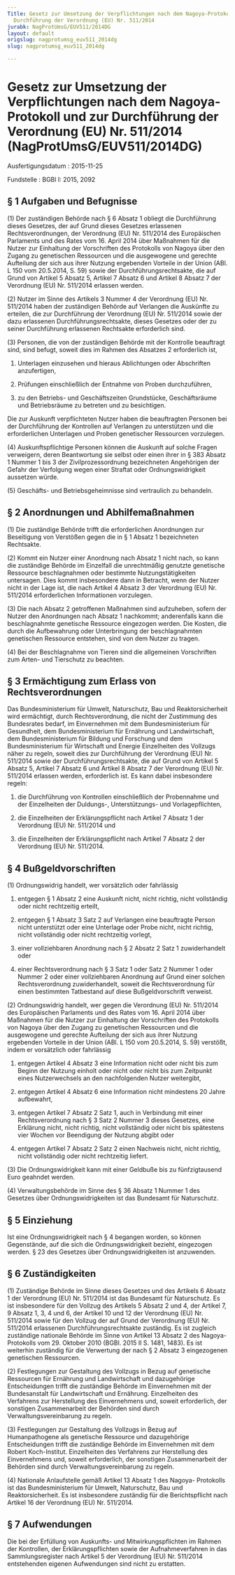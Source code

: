 ```yaml
---
Title: Gesetz zur Umsetzung der Verpflichtungen nach dem Nagoya-Protokoll und zur
  Durchführung der Verordnung (EU) Nr. 511/2014
jurabk: NagProtUmsG/EUV511/2014DG
layout: default
origslug: nagprotumsg_euv511_2014dg
slug: nagprotumsg_euv511_2014dg

---
```


# Gesetz zur Umsetzung der Verpflichtungen nach dem Nagoya-Protokoll und zur Durchführung der Verordnung (EU) Nr. 511/2014 (NagProtUmsG/EUV511/2014DG)

Ausfertigungsdatum
:   2015-11-25

Fundstelle
:   BGBl I: 2015, 2092


## § 1 Aufgaben und Befugnisse

(1) Der zuständigen Behörde nach § 6 Absatz 1 obliegt die Durchführung
dieses Gesetzes, der auf Grund dieses Gesetzes erlassenen
Rechtsverordnungen, der Verordnung (EU) Nr. 511/2014 des Europäischen
Parlaments und des Rates vom 16. April 2014 über Maßnahmen für die
Nutzer zur Einhaltung der Vorschriften des Protokolls von Nagoya über
den Zugang zu genetischen Ressourcen und die ausgewogene und gerechte
Aufteilung der sich aus ihrer Nutzung ergebenden Vorteile in der Union
(ABl. L 150 vom 20.5.2014, S. 59) sowie der Durchführungsrechtsakte,
die auf Grund von Artikel 5 Absatz 5, Artikel 7 Absatz 6 und Artikel 8
Absatz 7 der Verordnung (EU) Nr. 511/2014 erlassen werden.

(2) Nutzer im Sinne des Artikels 3 Nummer 4 der Verordnung (EU) Nr.
511/2014 haben der zuständigen Behörde auf Verlangen die Auskünfte zu
erteilen, die zur Durchführung der Verordnung (EU) Nr. 511/2014 sowie
der dazu erlassenen Durchführungsrechtsakte, dieses Gesetzes oder der
zu seiner Durchführung erlassenen Rechtsakte erforderlich sind.

(3) Personen, die von der zuständigen Behörde mit der Kontrolle
beauftragt sind, sind befugt, soweit dies im Rahmen des Absatzes 2
erforderlich ist,

1.  Unterlagen einzusehen und hieraus Ablichtungen oder Abschriften
    anzufertigen,


2.  Prüfungen einschließlich der Entnahme von Proben durchzuführen,


3.  zu den Betriebs- und Geschäftszeiten Grundstücke, Geschäftsräume und
    Betriebsräume zu betreten und zu besichtigen.



Die zur Auskunft verpflichteten Nutzer haben die beauftragten Personen
bei der Durchführung der Kontrollen auf Verlangen zu unterstützen und
die erforderlichen Unterlagen und Proben genetischer Ressourcen
vorzulegen.

(4) Auskunftspflichtige Personen können die Auskunft auf solche Fragen
verweigern, deren Beantwortung sie selbst oder einen ihrer in § 383
Absatz 1 Nummer 1 bis 3 der Zivilprozessordnung bezeichneten
Angehörigen der Gefahr der Verfolgung wegen einer Straftat oder
Ordnungswidrigkeit aussetzen würde.

(5) Geschäfts- und Betriebsgeheimnisse sind vertraulich zu behandeln.


## § 2 Anordnungen und Abhilfemaßnahmen

(1) Die zuständige Behörde trifft die erforderlichen Anordnungen zur
Beseitigung von Verstößen gegen die in § 1 Absatz 1 bezeichneten
Rechtsakte.

(2) Kommt ein Nutzer einer Anordnung nach Absatz 1 nicht nach, so kann
die zuständige Behörde im Einzelfall die unrechtmäßig genutzte
genetische Ressource beschlagnahmen oder bestimmte Nutzungstätigkeiten
untersagen. Dies kommt insbesondere dann in Betracht, wenn der Nutzer
nicht in der Lage ist, die nach Artikel 4 Absatz 3 der Verordnung (EU)
Nr. 511/2014 erforderlichen Informationen vorzulegen.

(3) Die nach Absatz 2 getroffenen Maßnahmen sind aufzuheben, sofern
der Nutzer den Anordnungen nach Absatz 1 nachkommt; anderenfalls kann
die beschlagnahmte genetische Ressource eingezogen werden. Die Kosten,
die durch die Aufbewahrung oder Unterbringung der beschlagnahmten
genetischen Ressource entstehen, sind von dem Nutzer zu tragen.

(4) Bei der Beschlagnahme von Tieren sind die allgemeinen Vorschriften
zum Arten- und Tierschutz zu beachten.


## § 3 Ermächtigung zum Erlass von Rechtsverordnungen

Das Bundesministerium für Umwelt, Naturschutz, Bau und
Reaktorsicherheit wird ermächtigt, durch Rechtsverordnung, die nicht
der Zustimmung des Bundesrates bedarf, im Einvernehmen mit dem
Bundesministerium für Gesundheit, dem Bundesministerium für Ernährung
und Landwirtschaft, dem Bundesministerium für Bildung und Forschung
und dem Bundesministerium für Wirtschaft und Energie Einzelheiten des
Vollzugs näher zu regeln, soweit dies zur Durchführung der Verordnung
(EU) Nr. 511/2014 sowie der Durchführungsrechtsakte, die auf Grund von
Artikel 5 Absatz 5, Artikel 7 Absatz 6 und Artikel 8 Absatz 7 der
Verordnung (EU) Nr. 511/2014 erlassen werden, erforderlich ist. Es
kann dabei insbesondere regeln:

1.  die Durchführung von Kontrollen einschließlich der Probennahme und der
    Einzelheiten der Duldungs-, Unterstützungs- und Vorlagepflichten,


2.  die Einzelheiten der Erklärungspflicht nach Artikel 7 Absatz 1 der
    Verordnung (EU) Nr. 511/2014 und


3.  die Einzelheiten der Erklärungspflicht nach Artikel 7 Absatz 2 der
    Verordnung (EU) Nr. 511/2014.





## § 4 Bußgeldvorschriften

(1) Ordnungswidrig handelt, wer vorsätzlich oder fahrlässig

1.  entgegen § 1 Absatz 2 eine Auskunft nicht, nicht richtig, nicht
    vollständig oder nicht rechtzeitig erteilt,


2.  entgegen § 1 Absatz 3 Satz 2 auf Verlangen eine beauftragte Person
    nicht unterstützt oder eine Unterlage oder Probe nicht, nicht richtig,
    nicht vollständig oder nicht rechtzeitig vorlegt,


3.  einer vollziehbaren Anordnung nach § 2 Absatz 2 Satz 1 zuwiderhandelt
    oder


4.  einer Rechtsverordnung nach § 3 Satz 1 oder Satz 2 Nummer 1 oder
    Nummer 2 oder einer vollziehbaren Anordnung auf Grund einer solchen
    Rechtsverordnung zuwiderhandelt, soweit die Rechtsverordnung für einen
    bestimmten Tatbestand auf diese Bußgeldvorschrift verweist.




(2) Ordnungswidrig handelt, wer gegen die Verordnung (EU) Nr. 511/2014
des Europäischen Parlaments und des Rates vom 16. April 2014 über
Maßnahmen für die Nutzer zur Einhaltung der Vorschriften des
Protokolls von Nagoya über den Zugang zu genetischen Ressourcen und
die ausgewogene und gerechte Aufteilung der sich aus ihrer Nutzung
ergebenden Vorteile in der Union (ABl. L 150 vom 20.5.2014, S. 59)
verstößt, indem er vorsätzlich oder fahrlässig

1.  entgegen Artikel 4 Absatz 3 eine Information nicht oder nicht bis zum
    Beginn der Nutzung einholt oder nicht oder nicht bis zum Zeitpunkt
    eines Nutzerwechsels an den nachfolgenden Nutzer weitergibt,


2.  entgegen Artikel 4 Absatz 6 eine Information nicht mindestens 20 Jahre
    aufbewahrt,


3.  entgegen Artikel 7 Absatz 2 Satz 1, auch in Verbindung mit einer
    Rechtsverordnung nach § 3 Satz 2 Nummer 3 dieses Gesetzes, eine
    Erklärung nicht, nicht richtig, nicht vollständig oder nicht bis
    spätestens vier Wochen vor Beendigung der Nutzung abgibt oder


4.  entgegen Artikel 7 Absatz 2 Satz 2 einen Nachweis nicht, nicht
    richtig, nicht vollständig oder nicht rechtzeitig liefert.




(3) Die Ordnungswidrigkeit kann mit einer Geldbuße bis zu
fünfzigtausend Euro geahndet werden.

(4) Verwaltungsbehörde im Sinne des § 36 Absatz 1 Nummer 1 des
Gesetzes über Ordnungswidrigkeiten ist das Bundesamt für Naturschutz.


## § 5 Einziehung

Ist eine Ordnungswidrigkeit nach § 4 begangen worden, so können
Gegenstände, auf die sich die Ordnungswidrigkeit bezieht, eingezogen
werden. § 23 des Gesetzes über Ordnungswidrigkeiten ist anzuwenden.


## § 6 Zuständigkeiten

(1) Zuständige Behörde im Sinne dieses Gesetzes und des Artikels 6
Absatz 1 der Verordnung (EU) Nr. 511/2014 ist das Bundesamt für
Naturschutz. Es ist insbesondere für den Vollzug des Artikels 5 Absatz
2 und 4, der Artikel 7, 9 Absatz 1, 3, 4 und 6, der Artikel 10 und 12
der Verordnung (EU) Nr. 511/2014 sowie für den Vollzug der auf Grund
der Verordnung (EU) Nr. 511/2014 erlassenen Durchführungsrechtsakte
zuständig. Es ist zugleich zuständige nationale Behörde im Sinne von
Artikel 13 Absatz 2 des Nagoya-Protokolls vom 29. Oktober 2010 (BGBl.
2015 II S. 1481, 1483). Es ist weiterhin zuständig für die Verwertung
der nach § 2 Absatz 3 eingezogenen genetischen Ressourcen.

(2) Festlegungen zur Gestaltung des Vollzugs in Bezug auf genetische
Ressourcen für Ernährung und Landwirtschaft und dazugehörige
Entscheidungen trifft die zuständige Behörde im Einvernehmen mit der
Bundesanstalt für Landwirtschaft und Ernährung. Einzelheiten des
Verfahrens zur Herstellung des Einvernehmens und, soweit erforderlich,
der sonstigen Zusammenarbeit der Behörden sind durch
Verwaltungsvereinbarung zu regeln.

(3) Festlegungen zur Gestaltung des Vollzugs in Bezug auf
Humanpathogene als genetische Ressource und dazugehörige
Entscheidungen trifft die zuständige Behörde im Einvernehmen mit dem
Robert Koch-Institut. Einzelheiten des Verfahrens zur Herstellung des
Einvernehmens und, soweit erforderlich, der sonstigen Zusammenarbeit
der Behörden sind durch Verwaltungsvereinbarung zu regeln.

(4) Nationale Anlaufstelle gemäß Artikel 13 Absatz 1 des Nagoya-
Protokolls ist das Bundesministerium für Umwelt, Naturschutz, Bau und
Reaktorsicherheit. Es ist insbesondere zuständig für die
Berichtspflicht nach Artikel 16 der Verordnung (EU) Nr. 511/2014.


## § 7 Aufwendungen

Die bei der Erfüllung von Auskunfts- und Mitwirkungspflichten im
Rahmen der Kontrollen, der Erklärungspflichten sowie der
Aufnahmeverfahren in das Sammlungsregister nach Artikel 5 der
Verordnung (EU) Nr. 511/2014 entstehenden eigenen Aufwendungen sind
nicht zu erstatten.

